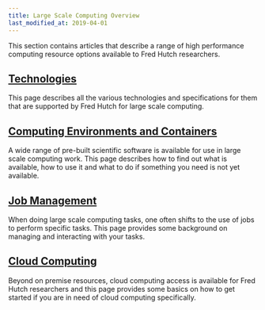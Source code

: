 ```yaml
---
title: Large Scale Computing Overview
last_modified_at: 2019-04-01
---
```

This section contains articles that describe a range of high performance computing resource options available to Fred Hutch researchers.


## [Technologies](/bioinfcomp/compute_platforms/)
This page describes all the various technologies and specifications for them that are supported by Fred Hutch for large scale computing.  

## [Computing Environments and Containers](/bioinfcomp/compute_environments/)
A wide range of pre-built scientific software is available for use in large scale computing work.  This page describes how to find out what is available, how to use it and what to do if something you need is not yet available.

## [Job Management](/bioinfcomp/compute_jobs/)
When doing large scale computing tasks, one often shifts to the use of jobs to perform specific tasks.  This page provides some background on managing and interacting with your tasks.  

## [Cloud Computing](/bioinfcomp/compute_cloud/)
Beyond on premise resources, cloud computing access is available for Fred Hutch researchers and this page provides some basics on how to get started if you are in need of cloud computing specifically.  
